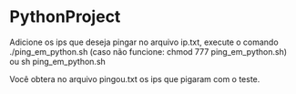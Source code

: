 # PythonProject

Adicione os ips que deseja pingar no arquivo ip.txt, execute o comando ./ping_em_python.sh (caso não funcione: chmod 777 ping_em_python.sh) ou sh ping_em_python.sh

Você obtera no arquivo pingou.txt os ips que pigaram com o teste.
